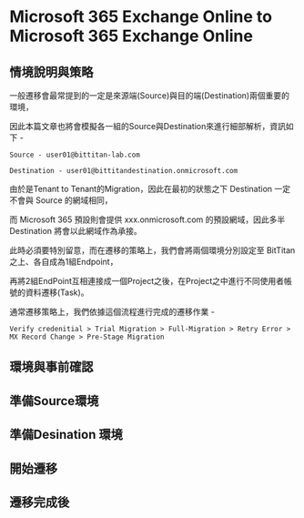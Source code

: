 # Microsoft 365 Exchange Online to Microsoft 365 Exchange Online

## 情境說明與策略

一般遷移會最常提到的一定是來源端(Source)與目的端(Destination)兩個重要的環境，

因此本篇文章也將會模擬各一組的Source與Destination來進行細部解析，資訊如下 - 

```Source - user01@bittitan-lab.com```

```Destination - user01@bittitandestination.onmicrosoft.com```

由於是Tenant to Tenant的Migration，因此在最初的狀態之下 Destination 一定不會與 Source 的網域相同，

而 Microsoft 365 預設則會提供 xxx.onmicrosoft.com 的預設網域，因此多半 Destination 將會以此網域作為承接。

此時必須要特別留意，而在遷移的策略上，我們會將兩個環境分別設定至 BitTitan 之上、各自成為1組Endpoint，

再將2組EndPoint互相連接成一個Project之後，在Project之中進行不同使用者帳號的資料遷移(Task)。

通常遷移策略上，我們依據這個流程進行完成的遷移作業 - 

```Verify credenitial > Trial Migration > Full-Migration > Retry Error > MX Record Change > Pre-Stage Migration```

## 環境與事前確認

## 準備Source環境

## 準備Desination 環境

## 開始遷移

## 遷移完成後
